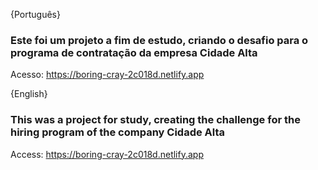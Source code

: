{Português}
### Este foi um projeto a fim de estudo, criando o desafio para o programa de contratação da empresa Cidade Alta

Acesso: https://boring-cray-2c018d.netlify.app

{English}
### This was a project for study, creating the challenge for the hiring program of the company Cidade Alta

Access: https://boring-cray-2c018d.netlify.app
